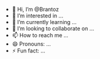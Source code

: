 - 👋 Hi, I’m @Brantoz
- 👀 I’m interested in ...
- 🌱 I’m currently learning ...
- 💞️ I’m looking to collaborate on ...
- 📫 How to reach me ...
- 😄 Pronouns: ...
- ⚡ Fun fact: ...

<!---
Brantoz/Brantoz is a ✨ special ✨ repository because its `README.md` (this file) appears on your GitHub profile.
You can click the Preview link to take a look at your changes.
--->
